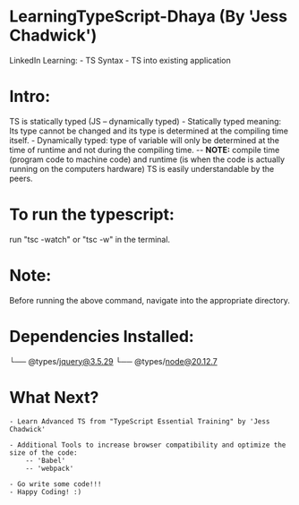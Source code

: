 # LearningTypeScript-Dhaya (By 'Jess Chadwick')
LinkedIn Learning:
    -   TS Syntax
    -   TS into existing application

# Intro:
TS is statically typed (JS – dynamically typed)
    -	Statically typed meaning: Its type cannot be changed and its type is determined at the compiling time itself.
    -	Dynamically typed: type of variable will only be determined at the time of runtime and not during the compiling time. 
        -- **NOTE:** compile time (program code to machine code) and runtime (is when the code is actually running on the computers hardware)
TS is easily understandable by the peers.


# To run the typescript:
run "tsc -watch" or "tsc -w" in the terminal. 

# Note:
Before running the above command, navigate into the appropriate directory.

# Dependencies Installed:
└── @types/jquery@3.5.29
└── @types/node@20.12.7


# What Next?
    - Learn Advanced TS from "TypeScript Essential Training" by 'Jess Chadwick'

    - Additional Tools to increase browser compatibility and optimize the size of the code:
        -- 'Babel'
        -- 'webpack'
    
    - Go write some code!!!
    - Happy Coding! :)
